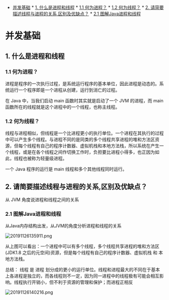 * [并发基础](#并发基础)
      * [1. 什么是进程和线程](#1-什么是进程和线程)
         * [1.1    何为进程？](#11----何为进程)
         * [1.2    何为线程？](#12----何为线程)
      * [2. 请简要描述线程与进程的关系,区别及优缺点？](#2-请简要描述线程与进程的关系区别及优缺点)
         * [2.1    图解Java进程和线程](#21----图解java进程和线程)

# 并发基础

## 1. 什么是进程和线程
### 1.1    何为进程？
进程是程序的一次执行过程，是系统运行程序的基本单位，因此进程是动态的。系统运行一个程序即是一个进程从创建，运行到消亡的过程。

在 Java 中，当我们启动 main 函数时其实就是启动了一个 JVM 的进程，而 main 函数所在的线程就是这个进程中的一个线程，也称主线程。

### 1.2    何为线程？
线程与进程相似，但线程是一个比进程更小的执行单位。一个进程在其执行的过程中可以产生多个线程。与进程不同的是同类的多个线程共享进程的堆和方法区资源，但每个线程有自己的程序计数器、虚拟机栈和本地方法栈，所以系统在产生一个线程，或是在各个线程之间作切换工作时，负担要比进程小得多，也正因为如此，线程也被称为轻量级进程。

一个 Java 程序的运行是 main 线程和多个其他线程同时运行。

## 2. 请简要描述线程与进程的关系,区别及优缺点？
从 JVM 角度说进程和线程之间的关系

### 2.1    图解Java进程和线程
从Java内存结构出发，从JVM的角度分析进程和线程的关系

![20191126135911.png](https://raw.githubusercontent.com/yc86455610/blog/master/images20191126135911.png?token=AHBJYSUKAO3C4DDTBQOXDMS53S7XE)

从上图可以看出：一个进程中可以有多个线程，多个线程共享进程的堆和方法区 (JDK1.8 之后的元空间)资源，但是每个线程有自己的程序计数器、虚拟机栈 和 本地方法栈。

总结： 线程 是 进程 划分成的更小的运行单位。线程和进程最大的不同在于基本上各进程是独立的，而各线程则不一定，因为同一进程中的线程极有可能会相互影响。线程执行开销小，但不利于资源的管理和保护；而进程正相反  


![20191126140216.png](https://raw.githubusercontent.com/yc86455610/blog/master/images20191126140216.png?token=AHBJYSXXPG6VDRGGOJZABEK53TACU)


